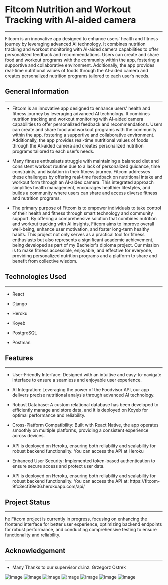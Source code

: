 <h1>Fitcom Nutrition and Workout Tracking with AI-aided camera</h1>
<hr><p>Fitcom is an innovative app designed to enhance users' health and fitness journey by leveraging advanced AI technology. It combines nutrition tracking and workout monitoring with AI-aided camera capabilities to offer personalized feedback and recommendations. Users can create and share food and workout programs with the community within the app, fostering a supportive and collaborative environment. Additionally, the app provides real-time nutritional values of foods through the AI-aided camera and creates personalized nutrition programs tailored to each user’s needs.</p><h2>General Information</h2>
<hr><ul>
<li>Fitcom is an innovative app designed to enhance users' health and fitness journey by leveraging advanced AI technology. It combines nutrition tracking and workout monitoring with AI-aided camera capabilities to offer personalized feedback and recommendations. Users can create and share food and workout programs with the community within the app, fostering a supportive and collaborative environment. Additionally, the app provides real-time nutritional values of foods through the AI-aided camera and creates personalized nutrition programs tailored to each user’s needs.</li>
</ul><ul>
<li>Many fitness enthusiasts struggle with maintaining a balanced diet and consistent workout routine due to a lack of personalized guidance, time constraints, and isolation in their fitness journey. Fitcom addresses these challenges by offering real-time feedback on nutritional intake and workout form through an AI-aided camera. This integrated approach simplifies health management, encourages healthier lifestyles, and builds a community where users can share and access diverse fitness and nutrition programs.</li>
</ul><ul>
<li>The primary purpose of Fitcom is to empower individuals to take control of their health and fitness through smart technology and community support. By offering a comprehensive solution that combines nutrition and workout tracking with AI insights, Fitcom aims to improve overall well-being, enhance user motivation, and foster long-term healthy habits. This project not only serves as a practical tool for fitness enthusiasts but also represents a significant academic achievement, being developed as part of my Bachelor's diploma project. Our mission is to make fitness accessible, enjoyable, and effective for everyone, providing personalized nutrition programs and a platform to share and benefit from collective wisdom.</li>
</ul><h2>Technologies Used</h2>
<hr><ul>
<li>React</li>
</ul><ul>
<li>Django</li>
</ul><ul>
<li>Heroku</li>
</ul><ul>
<li>Koyeb</li>
</ul><ul>
<li>PostgreSQL</li>
</ul><ul>
<li>Postman</li>
</ul><h2>Features</h2>
<hr><ul>
<li>User-Friendly Interface: Designed with an intuitive and easy-to-navigate interface to ensure a seamless and enjoyable user experience.</li>
</ul><ul>
<li>AI Integration: Leveraging the power of the Foodvisor API, our app delivers precise nutritional analysis through advanced AI technology.</li>
</ul><ul>
<li>Robust Database: A custom relational database has been developed to efficiently manage and store data, and it is deployed on Koyeb for optimal performance and reliability.</li>
</ul><ul>
<li>Cross-Platform Compatibility: Built with React Native, the app operates smoothly on multiple platforms, providing a consistent experience across devices.</li>
</ul><ul>
<li>API is deployed on Heroku, ensuring both reliability and scalability for robust backend functionality. You can access the API at Heroku</li>
</ul><ul>
<li>Enhanced User Security: Implemented token-based authentication to ensure secure access and protect user data.</li>
</ul><ul>
<li>API is deployed on Heroku, ensuring both reliability and scalability for robust backend functionality. You can access the API at: https://fitcom-9fc3ecf39e06.herokuapp.com/api/</li>
</ul><h2>Project Status</h2>
<hr><p>he Fitcom project is currently in progress, focusing on enhancing the frontend interface for better user experience, optimizing backend endpoints for robust performance, and conducting comprehensive testing to ensure functionality and reliability.</p><h2>Acknowledgement</h2>
<hr><ul>
<li>Many Thanks to our supervisor dr.inz. Grzegorz Ostrek</li>
</ul>

![image](https://github.com/user-attachments/assets/af2083b3-9965-4c8f-be73-d016157bb0f5)
![image](https://github.com/user-attachments/assets/de351feb-d070-434c-b77d-d97eb79c393b)
![image](https://github.com/user-attachments/assets/1d7106a0-7415-47a6-81ef-f14aeae756db)
![image](https://github.com/user-attachments/assets/48eb6999-0004-4953-a40d-65d9c332fec8)
![image](https://github.com/user-attachments/assets/82a56c87-f691-4453-8e3d-27f79422ec3f)
![image](https://github.com/user-attachments/assets/0454d05a-c60e-4919-b463-2bea882034d4)
![image](https://github.com/user-attachments/assets/5e828887-0eb8-4e5c-bb54-c21ea7ba82b6)







